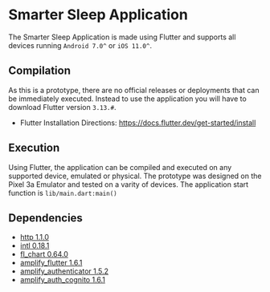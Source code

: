 # Smarter Sleep Application
The Smarter Sleep Application is made using Flutter and supports all devices running `Android 7.0^` or `iOS 11.0^`. 

## Compilation
As this is a prototype, there are no official releases or deployments that can be immediately executed. Instead to use the application you will have to download Flutter version `3.13.#`.
- Flutter Installation Directions: https://docs.flutter.dev/get-started/install

## Execution
Using Flutter, the application can be compiled and executed on any supported device, emulated or physical. The prototype was designed on the Pixel 3a Emulator and tested on a varity of devices. The application start function is `lib/main.dart:main()`

## Dependencies
- [http 1.1.0](https://pub.dev/packages/http)
- [intl 0.18.1](https://pub.dev/packages/intl)
- [fl_chart 0.64.0](https://pub.dev/packages/fl_chart)
- [amplify_flutter 1.6.1](https://pub.dev/packages/amplify_flutter)
- [amplify_authenticator 1.5.2](https://pub.dev/packages/amplify_authenticator)
- [amplify_auth_cognito 1.6.1](https://pub.dev/packages/amplify_auth_cognito)